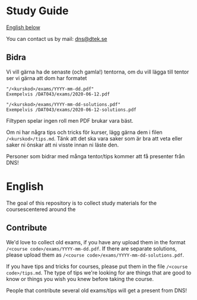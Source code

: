 # Study Guide
[English below](#English)

You can contact us by mail: dns@dtek.se

## Bidra
Vi vill gärna ha de senaste (och gamla!) tentorna, om du vill lägga till tentor ser vi gärna att dom har formatet
```
"/<kurskod>/exams/YYYY-mm-dd.pdf"
Exempelvis /DAT043/exams/2020-06-12.pdf

"/<kurskod>/exams/YYYY-mm-dd-solutions.pdf"
Exempelvis /DAT043/exams/2020-06-12-solutions.pdf
```
Filtypen spelar ingen roll men PDF brukar vara bäst. 

Om ni har några tips och tricks för kurser, lägg gärna dem i filen `/<kurskod>/tips.md`. Tänk att det ska vara saker som är bra att veta eller saker ni önskar att ni visste innan ni läste den.

Personer som bidrar med många tentor/tips kommer att få presenter från DNS!

# English
The goal of this repository is to collect study materials for the coursescentered around the 

## Contribute
We'd love to collect old exams, if you have any upload them in the format `/<course code>/exams/YYYY-mm-dd.pdf`. If there are separate solutions, please upload them as `/<course code>/exams/YYYY-mm-dd-solutions.pdf`.

If you have tips and tricks for courses, please put them in the file `/<course code>/tips.md`. The type of tips we're looking for are things that are good to know or things you wish you knew before taking the course.

People that contribute several old exams/tips will get a present from DNS!
